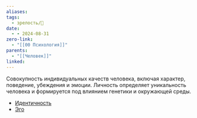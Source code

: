 ```yaml
---
aliases: 
tags:
  - зрелость/🌱
date:
  - - 2024-08-31
zero-link:
  - "[[00 Психология]]"
parents:
  - "[[Человек]]"
linked:
---
```

Совокупность индивидуальных качеств человека, включая характер, поведение, убеждения и эмоции. Личность определяет уникальность человека и формируется под влиянием генетики и окружающей среды.

- [Идентичность](knowledge/human/Идентичность.md)
- [Эго](_inbox/Эго.md)